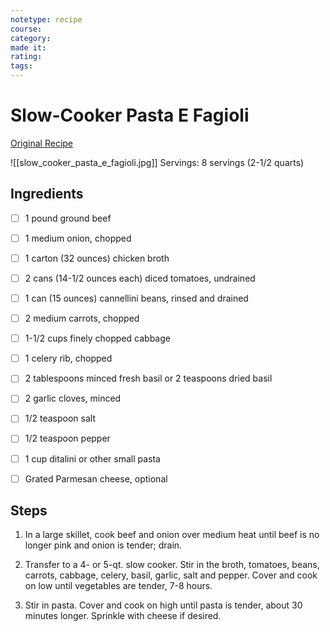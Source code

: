 ```yaml
---
notetype: recipe
course:
category:
made it:
rating:
tags:
---
```

# Slow-Cooker Pasta E Fagioli

[Original Recipe](https://www.tasteofhome.com/recipes/slow-cooker-pasta-e-fagioli)

![[slow_cooker_pasta_e_fagioli.jpg]]
Servings: 8 servings (2-1/2 quarts)

## Ingredients
- [ ] 1 pound ground beef- [ ] 1 medium onion, chopped- [ ] 1 carton (32 ounces) chicken broth- [ ] 2 cans (14-1/2 ounces each) diced tomatoes, undrained- [ ] 1 can (15 ounces) cannellini beans, rinsed and drained- [ ] 2 medium carrots, chopped- [ ] 1-1/2 cups finely chopped cabbage- [ ] 1 celery rib, chopped- [ ] 2 tablespoons minced fresh basil or 2 teaspoons dried basil- [ ] 2 garlic cloves, minced- [ ] 1/2 teaspoon salt- [ ] 1/2 teaspoon pepper- [ ] 1 cup ditalini or other small pasta- [ ] Grated Parmesan cheese, optional

## Steps
1) In a large skillet, cook beef and onion over medium heat until beef is no longer pink and onion is tender; drain.

2) Transfer to a 4- or 5-qt. slow cooker. Stir in the broth, tomatoes, beans, carrots, cabbage, celery, basil, garlic, salt and pepper. Cover and cook on low until vegetables are tender, 7-8 hours.

3) Stir in pasta. Cover and cook on high until pasta is tender, about 30 minutes longer. Sprinkle with cheese if desired.

